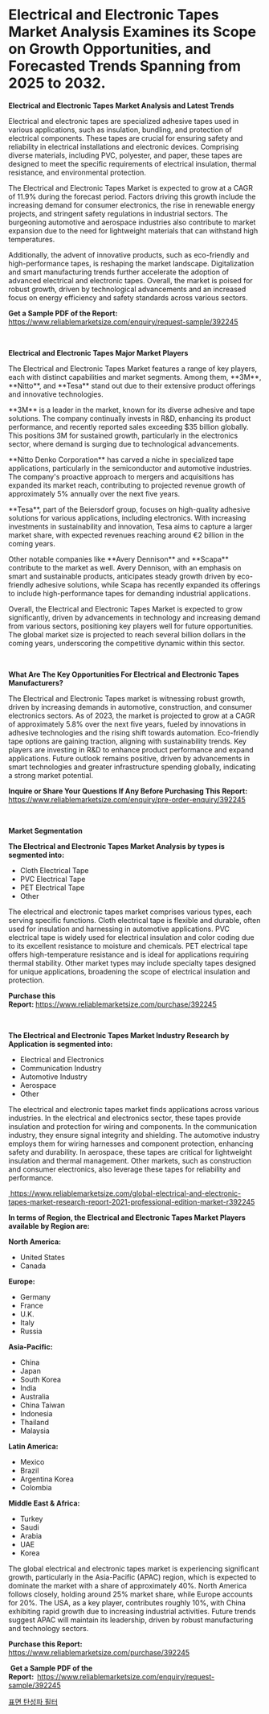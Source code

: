 <p><h1>Electrical and Electronic Tapes Market Analysis Examines its Scope on Growth Opportunities, and Forecasted Trends Spanning from 2025 to 2032.</h1></p><p><strong>Electrical and Electronic Tapes Market Analysis and Latest Trends</strong></p>
<p><p>Electrical and electronic tapes are specialized adhesive tapes used in various applications, such as insulation, bundling, and protection of electrical components. These tapes are crucial for ensuring safety and reliability in electrical installations and electronic devices. Comprising diverse materials, including PVC, polyester, and paper, these tapes are designed to meet the specific requirements of electrical insulation, thermal resistance, and environmental protection.</p><p>The Electrical and Electronic Tapes Market is expected to grow at a CAGR of 11.9% during the forecast period. Factors driving this growth include the increasing demand for consumer electronics, the rise in renewable energy projects, and stringent safety regulations in industrial sectors. The burgeoning automotive and aerospace industries also contribute to market expansion due to the need for lightweight materials that can withstand high temperatures.</p><p>Additionally, the advent of innovative products, such as eco-friendly and high-performance tapes, is reshaping the market landscape. Digitalization and smart manufacturing trends further accelerate the adoption of advanced electrical and electronic tapes. Overall, the market is poised for robust growth, driven by technological advancements and an increased focus on energy efficiency and safety standards across various sectors.</p></p>
<p><strong>Get a Sample PDF of the Report:&nbsp;</strong> <a href="https://www.reliablemarketsize.com/enquiry/request-sample/392245?utm_campaign=1103&utm_medium=2&utm_source=Github&utm_content=ia&utm_term=17012025&utm_id=electrical-and-electronic-tapes">https://www.reliablemarketsize.com/enquiry/request-sample/392245</a></p>
<p>&nbsp;</p>
<p><strong>Electrical and Electronic Tapes Major Market Players</strong></p>
<p><p>The Electrical and Electronic Tapes Market features a range of key players, each with distinct capabilities and market segments. Among them, **3M**, **Nitto**, and **Tesa** stand out due to their extensive product offerings and innovative technologies. </p><p>**3M** is a leader in the market, known for its diverse adhesive and tape solutions. The company continually invests in R&D, enhancing its product performance, and recently reported sales exceeding $35 billion globally. This positions 3M for sustained growth, particularly in the electronics sector, where demand is surging due to technological advancements.</p><p>**Nitto Denko Corporation** has carved a niche in specialized tape applications, particularly in the semiconductor and automotive industries. The company's proactive approach to mergers and acquisitions has expanded its market reach, contributing to projected revenue growth of approximately 5% annually over the next five years.</p><p>**Tesa**, part of the Beiersdorf group, focuses on high-quality adhesive solutions for various applications, including electronics. With increasing investments in sustainability and innovation, Tesa aims to capture a larger market share, with expected revenues reaching around €2 billion in the coming years.</p><p>Other notable companies like **Avery Dennison** and **Scapa** contribute to the market as well. Avery Dennison, with an emphasis on smart and sustainable products, anticipates steady growth driven by eco-friendly adhesive solutions, while Scapa has recently expanded its offerings to include high-performance tapes for demanding industrial applications.</p><p>Overall, the Electrical and Electronic Tapes Market is expected to grow significantly, driven by advancements in technology and increasing demand from various sectors, positioning key players well for future opportunities. The global market size is projected to reach several billion dollars in the coming years, underscoring the competitive dynamic within this sector.</p></p>
<p>&nbsp;</p>
<p><strong>What Are The Key Opportunities For Electrical and Electronic Tapes Manufacturers?</strong></p>
<p><p>The Electrical and Electronic Tapes market is witnessing robust growth, driven by increasing demands in automotive, construction, and consumer electronics sectors. As of 2023, the market is projected to grow at a CAGR of approximately 5.8% over the next five years, fueled by innovations in adhesive technologies and the rising shift towards automation. Eco-friendly tape options are gaining traction, aligning with sustainability trends. Key players are investing in R&D to enhance product performance and expand applications. Future outlook remains positive, driven by advancements in smart technologies and greater infrastructure spending globally, indicating a strong market potential.</p></p>
<p><strong>Inquire or Share Your Questions If Any Before Purchasing This Report:</strong> <a href="https://www.reliablemarketsize.com/enquiry/pre-order-enquiry/392245?utm_campaign=1103&utm_medium=2&utm_source=Github&utm_content=ia&utm_term=17012025&utm_id=electrical-and-electronic-tapes">https://www.reliablemarketsize.com/enquiry/pre-order-enquiry/392245</a></p>
<p>&nbsp;</p>
<p><strong>Market Segmentation</strong></p>
<p><strong>The Electrical and Electronic Tapes Market Analysis by types is segmented into:</strong></p>
<p><ul><li>Cloth Electrical Tape</li><li>PVC Electrical Tape</li><li>PET Electrical Tape</li><li>Other</li></ul></p>
<p><p>The electrical and electronic tapes market comprises various types, each serving specific functions. Cloth electrical tape is flexible and durable, often used for insulation and harnessing in automotive applications. PVC electrical tape is widely used for electrical insulation and color coding due to its excellent resistance to moisture and chemicals. PET electrical tape offers high-temperature resistance and is ideal for applications requiring thermal stability. Other market types may include specialty tapes designed for unique applications, broadening the scope of electrical insulation and protection.</p></p>
<p><strong>Purchase this Report:&nbsp;</strong><a href="https://www.reliablemarketsize.com/purchase/392245?utm_campaign=1103&utm_medium=2&utm_source=Github&utm_content=ia&utm_term=17012025&utm_id=electrical-and-electronic-tapes">https://www.reliablemarketsize.com/purchase/392245</a></p>
<p>&nbsp;</p>
<p><strong>The Electrical and Electronic Tapes Market Industry Research by Application is segmented into:</strong></p>
<p><ul><li>Electrical and Electronics</li><li>Communication Industry</li><li>Automotive Industry</li><li>Aerospace</li><li>Other</li></ul></p>
<p><p>The electrical and electronic tapes market finds applications across various industries. In the electrical and electronics sector, these tapes provide insulation and protection for wiring and components. In the communication industry, they ensure signal integrity and shielding. The automotive industry employs them for wiring harnesses and component protection, enhancing safety and durability. In aerospace, these tapes are critical for lightweight insulation and thermal management. Other markets, such as construction and consumer electronics, also leverage these tapes for reliability and performance.</p></p>
<p><a href="https://www.reliablemarketsize.com/global-electrical-and-electronic-tapes-market-research-report-2021-professional-edition-market-r392245?utm_campaign=1103&utm_medium=2&utm_source=Github&utm_content=ia&utm_term=17012025&utm_id=electrical-and-electronic-tapes">&nbsp;https://www.reliablemarketsize.com/global-electrical-and-electronic-tapes-market-research-report-2021-professional-edition-market-r392245</a></p>
<p><strong>In terms of Region, the Electrical and Electronic Tapes Market Players available by Region are:</strong></p>
<p>
    <p> <strong> North America: </strong>
        <ul>
            <li>United States</li>
            <li>Canada</li>
        </ul>
        </p> 
    <p> <strong> Europe: </strong>
        <ul>
            <li>Germany</li>
            <li>France</li>
            <li>U.K.</li>
            <li>Italy</li>
            <li>Russia</li>
        </ul>
        </p> 
    <p> <strong> Asia-Pacific: </strong>
        <ul>
            <li>China</li>
            <li>Japan</li>
            <li>South Korea</li>
            <li>India</li>
            <li>Australia</li>
            <li>China Taiwan</li>
            <li>Indonesia</li>
            <li>Thailand</li>
            <li>Malaysia</li>
        </ul>
        </p> 
    <p> <strong> Latin America: </strong>
        <ul>
            <li>Mexico</li>
            <li>Brazil</li>
            <li>Argentina Korea</li>
            <li>Colombia</li>
        </ul>
        </p> 
    <p> <strong> Middle East & Africa: </strong>
        <ul>
            <li>Turkey</li>
            <li>Saudi</li>
            <li>Arabia</li>
            <li>UAE</li>
            <li>Korea</li>
        </ul>
    </p>
    </p>
<p><p>The global electrical and electronic tapes market is experiencing significant growth, particularly in the Asia-Pacific (APAC) region, which is expected to dominate the market with a share of approximately 40%. North America follows closely, holding around 25% market share, while Europe accounts for 20%. The USA, as a key player, contributes roughly 10%, with China exhibiting rapid growth due to increasing industrial activities. Future trends suggest APAC will maintain its leadership, driven by robust manufacturing and technology sectors.</p></p>
<p><strong>Purchase this Report: </strong><a href="https://www.reliablemarketsize.com/purchase/392245?utm_campaign=1103&utm_medium=2&utm_source=Github&utm_content=ia&utm_term=17012025&utm_id=electrical-and-electronic-tapes">https://www.reliablemarketsize.com/purchase/392245</a></p>
<p>&nbsp;<strong>Get a Sample PDF of the Report:&nbsp;&nbsp;</strong><a href="https://www.reliablemarketsize.com/enquiry/request-sample/392245?utm_campaign=1103&utm_medium=2&utm_source=Github&utm_content=ia&utm_term=17012025&utm_id=electrical-and-electronic-tapes">https://www.reliablemarketsize.com/enquiry/request-sample/392245</a></p>
<p><strong></strong></p>
<p><p><a href="https://github.com/sougarounis/Market-Research-Report-List-6/blob/main/482478231386.md?utm_campaign=1103&utm_medium=2&utm_source=Github&utm_content=ia&utm_term=17012025&utm_id=electrical-and-electronic-tapes">표면 탄성파 필터</a></p></p>